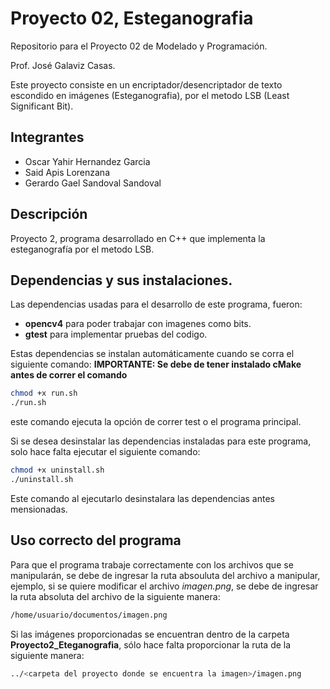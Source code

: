 # Proyecto 02, Esteganografia

Repositorio para el Proyecto 02 de Modelado y Programación.

Prof. José Galaviz Casas.

Este proyecto consiste en un encriptador/desencriptador de texto escondido en imágenes (Esteganografia), por el metodo
LSB (Least Significant Bit).

## Integrantes

+ Oscar Yahir Hernandez Garcia 
+ Said Apis Lorenzana 
+ Gerardo Gael Sandoval Sandoval 

## Descripción

Proyecto 2, programa desarrollado en C++ que implementa la esteganografía por el metodo LSB.

## Dependencias y sus instalaciones.

Las dependencias usadas para el desarrollo de este programa, fueron:
+  **opencv4** para poder trabajar con imagenes como bits.
+ **gtest** para implementar pruebas del codigo.

Estas dependencias se instalan automáticamente cuando se corra el siguiente comando:
**IMPORTANTE: Se debe de tener instalado cMake antes de correr el comando**
```bash
chmod +x run.sh
./run.sh
```
este comando ejecuta la opción de correr test o el programa principal.

Si se desea desinstalar las dependencias instaladas para este programa, solo hace falta ejecutar el 
siguiente comando:
```bash
chmod +x uninstall.sh
./uninstall.sh
```
Este comando al ejecutarlo desinstalara las dependencias antes mensionadas.

## Uso correcto del programa
Para que el programa trabaje correctamente con los archivos que se manipularán, se debe de
ingresar la ruta absouluta del archivo a manipular, ejemplo,
si se quiere modificar el archivo *imagen.png*, se debe de ingresar la ruta absoluta del archivo
de la siguiente manera:
```bash
/home/usuario/documentos/imagen.png
```
Si las imágenes proporcionadas se encuentran dentro de la carpeta **Proyecto2_Eteganografia**,
sólo hace falta proporcionar la ruta de la siguiente manera:
```bash
../<carpeta del proyecto donde se encuentra la imagen>/imagen.png
```

